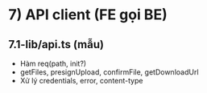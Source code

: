 # 7) API client (FE gọi BE)

## 7.1-lib/api.ts (mẫu)
- Hàm req<T>(path, init?)
- getFiles, presignUpload, confirmFile, getDownloadUrl
- Xử lý credentials, error, content-type
